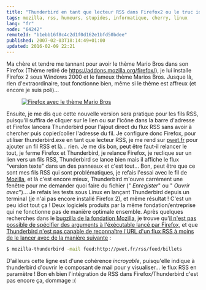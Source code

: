 ```yaml
---
title: "Thunderbird en tant que lecteur RSS dans Firefox2 ou le truc idiot de la journée"
tags: mozilla, rss, humeurs, stupides, informatique, cherry, linux
lang: "fr"
node: "64242"
remoteId: "b1ebb16f8c4c2d1f0d162e1bfd50bdee"
published: 2007-02-03T18:14:49+01:00
updated: 2016-02-09 22:21
---
```

 
Ma chère et tendre me tannant pour avoir le thème Mario Bros dans son Firefox
(Thème retiré de https://addons.mozilla.org/firefox/), je lui installe Firefox 2
sous Windows 2000 et le fameux thème Marios Bros. Jusque là, rien
d'extraordinaire, tout fonctionne bien, même si le thème est affreux (et encore
je suis poli)…


<figure class="object-center"><a href="/images/firefox-avec-le-theme-mario-bros.gif"><img loading="lazy" src="/images/660x/firefox-avec-le-theme-mario-bros.gif" alt="Firefox avec le thème Mario Bros">
</a></figure>
 
Ensuite, je me dis que cette nouvelle version sera pratique pour les fils RSS,
puisqu'il suffira de cliquer sur le lien ou sur l'icône dans la barre d'adresse
et Firefox lancera Thunderbird pour l'ajout direct du flux RSS sans avoir à
chercher puis copier/coller l'adresse du fil. Je configure donc Firefox, pour
utiliser thunderbird.exe en tant que lecteur RSS, je me rend sur
[pwet.fr](http://pwet.fr/) pour ajouter un fil RSS et là… rien. Je me dis bon,
peut être faut-il relancer le tout, je ferme Firefox et Thunderbird, je relance
Firefox, je reclique sur un lien vers un fils RSS, Thunderbird se lance bien
mais il affiche le flux &quot;version texte&quot; dans un des panneaux et c'est
tout… Bon, peut être que ce sont mes fils RSS qui sont problématiques, je
refais l'essai avec le fil de [Mozilla](https://www.mozilla.org/fr/),
et là c'est encore mieux, Thunderbird m'ouvre carrément une fenêtre pour me
demander quoi faire du fichier (&quot; *Enregister*&quot; ou &quot; *Ouvrir
avec*&quot;)… Je refais les tests sous Linux en lançant Thunderbird depuis un
terminal (je n'ai pas encore installé Firefox 2), et même résultat ! C'est un
peu idiot tout ça ! Deux logiciels produits par la même fondation/entreprise qui
ne fonctionne pas de manière optimale ensemble. Après quelques recherches dans
le [bugzilla de la fondation Mozilla](https://bugzilla.mozilla.org/), je trouve
qu'[il n'est pas possible de spécifier des arguments à l'éxécutable lancé par
Firefox](https://bugzilla.mozilla.org/show_bug.cgi?id=339514), et que
[Thunderbird n'est pas capable de reconnaître l'URL d'un flux RSS à moins de le
lancer avec de la manière
suivante](https://bugzilla.mozilla.org/show_bug.cgi?id=348450) :

 ``` bash
$ mozilla-thunderbird -mail feed:http://pwet.fr/rss/feed/billets
```
 
D'ailleurs cette ligne est d'une cohérence *incroyable*, puisqu'elle indique à
thunderbird d'ouvrir le composant de mail pour y visualiser… le flux RSS en
paramètre ! Bon eh bien l'intégration de RSS dans Firefox/Thunderbird c'est pas
encore ça, dommage :(
